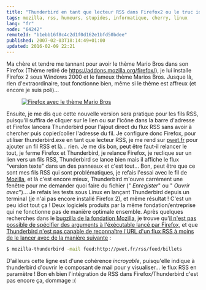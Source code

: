 ```yaml
---
title: "Thunderbird en tant que lecteur RSS dans Firefox2 ou le truc idiot de la journée"
tags: mozilla, rss, humeurs, stupides, informatique, cherry, linux
lang: "fr"
node: "64242"
remoteId: "b1ebb16f8c4c2d1f0d162e1bfd50bdee"
published: 2007-02-03T18:14:49+01:00
updated: 2016-02-09 22:21
---
```

 
Ma chère et tendre me tannant pour avoir le thème Mario Bros dans son Firefox
(Thème retiré de https://addons.mozilla.org/firefox/), je lui installe Firefox 2
sous Windows 2000 et le fameux thème Marios Bros. Jusque là, rien
d'extraordinaire, tout fonctionne bien, même si le thème est affreux (et encore
je suis poli)…


<figure class="object-center"><a href="/images/firefox-avec-le-theme-mario-bros.gif"><img loading="lazy" src="/images/660x/firefox-avec-le-theme-mario-bros.gif" alt="Firefox avec le thème Mario Bros">
</a></figure>
 
Ensuite, je me dis que cette nouvelle version sera pratique pour les fils RSS,
puisqu'il suffira de cliquer sur le lien ou sur l'icône dans la barre d'adresse
et Firefox lancera Thunderbird pour l'ajout direct du flux RSS sans avoir à
chercher puis copier/coller l'adresse du fil. Je configure donc Firefox, pour
utiliser thunderbird.exe en tant que lecteur RSS, je me rend sur
[pwet.fr](http://pwet.fr/) pour ajouter un fil RSS et là… rien. Je me dis bon,
peut être faut-il relancer le tout, je ferme Firefox et Thunderbird, je relance
Firefox, je reclique sur un lien vers un fils RSS, Thunderbird se lance bien
mais il affiche le flux &quot;version texte&quot; dans un des panneaux et c'est
tout… Bon, peut être que ce sont mes fils RSS qui sont problématiques, je
refais l'essai avec le fil de [Mozilla](https://www.mozilla.org/fr/),
et là c'est encore mieux, Thunderbird m'ouvre carrément une fenêtre pour me
demander quoi faire du fichier (&quot; *Enregister*&quot; ou &quot; *Ouvrir
avec*&quot;)… Je refais les tests sous Linux en lançant Thunderbird depuis un
terminal (je n'ai pas encore installé Firefox 2), et même résultat ! C'est un
peu idiot tout ça ! Deux logiciels produits par la même fondation/entreprise qui
ne fonctionne pas de manière optimale ensemble. Après quelques recherches dans
le [bugzilla de la fondation Mozilla](https://bugzilla.mozilla.org/), je trouve
qu'[il n'est pas possible de spécifier des arguments à l'éxécutable lancé par
Firefox](https://bugzilla.mozilla.org/show_bug.cgi?id=339514), et que
[Thunderbird n'est pas capable de reconnaître l'URL d'un flux RSS à moins de le
lancer avec de la manière
suivante](https://bugzilla.mozilla.org/show_bug.cgi?id=348450) :

 ``` bash
$ mozilla-thunderbird -mail feed:http://pwet.fr/rss/feed/billets
```
 
D'ailleurs cette ligne est d'une cohérence *incroyable*, puisqu'elle indique à
thunderbird d'ouvrir le composant de mail pour y visualiser… le flux RSS en
paramètre ! Bon eh bien l'intégration de RSS dans Firefox/Thunderbird c'est pas
encore ça, dommage :(
